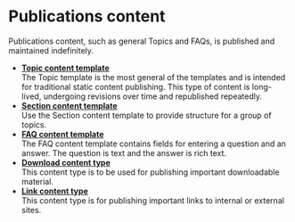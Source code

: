 # Publications content

Publications content, such as general Topics and FAQs, is published and maintained indefinitely.

-   **[Topic content template](../ctc/ctc_arch_contypes_topic.md)**  
The Topic template is the most general of the templates and is intended for traditional static content publishing. This type of content is long-lived, undergoing revisions over time and republished repeatedly.
-   **[Section content template](../ctc/ctc_arch_contypes_section.md)**  
Use the Section content template to provide structure for a group of topics.
-   **[FAQ content template](../ctc/ctc_arch_contypes_faq.md)**  
The FAQ content template contains fields for entering a question and an answer. The question is text and the answer is rich text.
-   **[Download content type](../ctc/ctc_arch_contypes_down.md)**  
This content type is to be used for publishing important downloadable material.
-   **[Link content type](../ctc/ctc_arch_contypes_link.md)**  
This content type is for publishing important links to internal or external sites.


